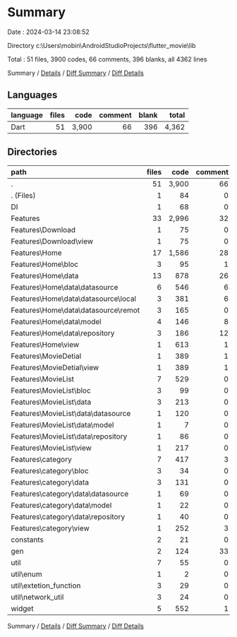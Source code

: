 # Summary

Date : 2024-03-14 23:08:52

Directory c:\\Users\\mobin\\AndroidStudioProjects\\flutter_movie\\lib

Total : 51 files,  3900 codes, 66 comments, 396 blanks, all 4362 lines

Summary / [Details](details.md) / [Diff Summary](diff.md) / [Diff Details](diff-details.md)

## Languages
| language | files | code | comment | blank | total |
| :--- | ---: | ---: | ---: | ---: | ---: |
| Dart | 51 | 3,900 | 66 | 396 | 4,362 |

## Directories
| path | files | code | comment | blank | total |
| :--- | ---: | ---: | ---: | ---: | ---: |
| . | 51 | 3,900 | 66 | 396 | 4,362 |
| . (Files) | 1 | 84 | 0 | 5 | 89 |
| DI | 1 | 68 | 0 | 14 | 82 |
| Features | 33 | 2,996 | 32 | 279 | 3,307 |
| Features\\Download | 1 | 75 | 0 | 3 | 78 |
| Features\\Download\\view | 1 | 75 | 0 | 3 | 78 |
| Features\\Home | 17 | 1,586 | 28 | 159 | 1,773 |
| Features\\Home\\bloc | 3 | 95 | 1 | 15 | 111 |
| Features\\Home\\data | 13 | 878 | 26 | 116 | 1,020 |
| Features\\Home\\data\\datasource | 6 | 546 | 6 | 58 | 610 |
| Features\\Home\\data\\datasource\\local | 3 | 381 | 6 | 37 | 424 |
| Features\\Home\\data\\datasource\\remot | 3 | 165 | 0 | 21 | 186 |
| Features\\Home\\data\\model | 4 | 146 | 8 | 26 | 180 |
| Features\\Home\\data\\repository | 3 | 186 | 12 | 32 | 230 |
| Features\\Home\\view | 1 | 613 | 1 | 28 | 642 |
| Features\\MovieDetial | 1 | 389 | 1 | 18 | 408 |
| Features\\MovieDetial\\view | 1 | 389 | 1 | 18 | 408 |
| Features\\MovieList | 7 | 529 | 0 | 57 | 586 |
| Features\\MovieList\\bloc | 3 | 99 | 0 | 15 | 114 |
| Features\\MovieList\\data | 3 | 213 | 0 | 32 | 245 |
| Features\\MovieList\\data\\datasource | 1 | 120 | 0 | 15 | 135 |
| Features\\MovieList\\data\\model | 1 | 7 | 0 | 3 | 10 |
| Features\\MovieList\\data\\repository | 1 | 86 | 0 | 14 | 100 |
| Features\\MovieList\\view | 1 | 217 | 0 | 10 | 227 |
| Features\\category | 7 | 417 | 3 | 42 | 462 |
| Features\\category\\bloc | 3 | 34 | 0 | 13 | 47 |
| Features\\category\\data | 3 | 131 | 0 | 15 | 146 |
| Features\\category\\data\\datasource | 1 | 69 | 0 | 5 | 74 |
| Features\\category\\data\\model | 1 | 22 | 0 | 5 | 27 |
| Features\\category\\data\\repository | 1 | 40 | 0 | 5 | 45 |
| Features\\category\\view | 1 | 252 | 3 | 14 | 269 |
| constants | 2 | 21 | 0 | 5 | 26 |
| gen | 2 | 124 | 33 | 34 | 191 |
| util | 7 | 55 | 0 | 16 | 71 |
| util\\enum | 1 | 2 | 0 | 2 | 4 |
| util\\extetion_function | 3 | 29 | 0 | 8 | 37 |
| util\\network_util | 3 | 24 | 0 | 6 | 30 |
| widget | 5 | 552 | 1 | 43 | 596 |

Summary / [Details](details.md) / [Diff Summary](diff.md) / [Diff Details](diff-details.md)